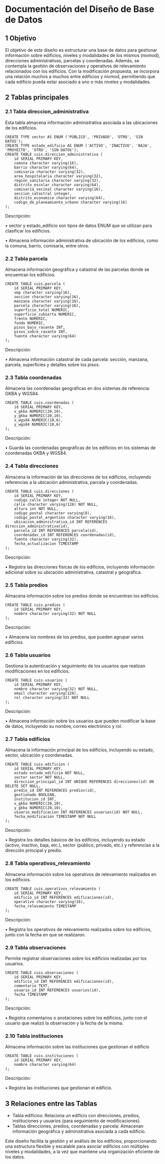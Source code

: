 # Documentación del Diseño de Base de Datos

## 1 Objetivo
El objetivo de este diseño es estructurar una base de datos para gestionar información sobre edificios, niveles y modalidades de los mismos (nivmod), direcciones administrativas, parcelas y coordenadas. 
Además, se contempla la gestión de observaciones y operativos de relevamiento relacionados con los edificios. 
Con la modificación propuesta, se incorpora una relación muchos a muchos entre edificios y nivmod, permitiendo que cada edificio pueda estar asociado a uno o más niveles y modalidades.

## 2 Tablas principales

### 2.1 Tabla direccion_administrativa
Esta tabla almacena información administrativa asociada a las ubicaciones de los edificios.

```
CREATE TYPE sector AS ENUM ('PÚBLICO', 'PRIVADO', 'OTRO', 'SIN DATOS');
CREATE TYPE estado_edificio AS ENUM ('ACTIVO', 'INACTIVO', 'BAJA', 'PROYECTO', 'OTRO', 'SIN DATOS');
CREATE TABLE cuis.direccion_administrativa (
    id SERIAL PRIMARY KEY,
    comuna character varying(16),
    barrio character varying(64),
    comisaria character varying(32),
    area_hospitalaria character varying(32),
    region_sanitaria character varying(32),
    distrito_escolar character varying(64),
    comisaria_vecinal character varying(16),
    seccion_catastral integer,
    distrito_economico character varying(64),
    codigo_de_planeamiento_urbano character varying(16)
);
```
Descripción:

•	sector y estado_edificio son tipos de datos ENUM que se utilizan para clasificar los edificios.

•	Almacena información administrativa de ubicación de los edificios, como la comuna, barrio, comisaría, entre otros.

### 2.2 Tabla parcela
Almacena información geográfica y catastral de las parcelas donde se encuentran los edificios.

```
CREATE TABLE cuis.parcela (
    id SERIAL PRIMARY KEY,
    smp character varying(16),
    seccion character varying(16),
    manzana character varying(16),
    parcela character varying(16),
    superficie_total NUMERIC,
    superficie_cubierta NUMERIC,
    frente NUMERIC,
    fondo NUMERIC,
    pisos_bajo_rasante INT,
    pisos_sobre_rasante INT,
    fuente character varying(64)
);
```

Descripción:

•	Almacena información catastral de cada parcela: sección, manzana, parcela, superficies y detalles sobre los pisos.
 
### 2.3 Tabla coordenadas
Almacena las coordenadas geográficas en dos sistemas de referencia: GKBA y WGS84.

```
CREATE TABLE cuis.coordenadas (
    id SERIAL PRIMARY KEY,
    x_gkba NUMERIC(20,10),
    y_gkba NUMERIC(20,10),
    x_wgs84 NUMERIC(10,6),
    y_wgs84 NUMERIC(10,6)
);
```

Descripción:

•	Guarda las coordenadas geográficas de los edificios en los sistemas de coordenadas GKBA y WGS84.
 
### 2.4 Tabla direcciones
Almacena la información de las direcciones de los edificios, incluyendo referencias a la ubicación administrativa, parcela y coordenadas.

```
CREATE TABLE cuis.direcciones (
    id SERIAL PRIMARY KEY,
    codigo_calle integer NOT NULL,
    calle character varying(128) NOT NULL,
    altura int NOT NULL,
    codigo_postal character varying(8),
    codigo_postal_argentino character varying(16),
    ubicacion_administrativa_id INT REFERENCES direccion_administrativa(id),
    parcela_id INT REFERENCES parcela(id),
    coordenadas_id INT REFERENCES coordenadas(id),
    fuente character varying(32),
    fecha_actualizacion TIMESTAMP
);
```

Descripción:

•	Registra las direcciones físicas de los edificios, incluyendo información adicional sobre su ubicación administrativa, catastral y geográfica.
 
### 2.5 Tabla predios
Almacena información sobre los predios donde se encuentran los edificios.

```
CREATE TABLE cuis.predios (
    id SERIAL PRIMARY KEY,
    nombre character varying(32) NOT NULL
);
```

Descripción:

•	Almacena los nombres de los predios, que pueden agrupar varios edificios.
 
### 2.6 Tabla usuarios
Gestiona la autenticación y seguimiento de los usuarios que realizan modificaciones en los edificios.

```
CREATE TABLE cuis.usuarios (
    id SERIAL PRIMARY KEY,
    nombre character varying(32) NOT NULL,
    email character varying(128),
    rol character varying(32) NOT NULL
);
```

Descripción:

•	Almacena información sobre los usuarios que pueden modificar la base de datos, incluyendo su nombre, correo electrónico y rol.
 
### 2.7 Tabla edificios
Almacena la información principal de los edificios, incluyendo su estado, sector, ubicación y coordenadas.

```
CREATE TABLE cuis.edificios (
    id SERIAL PRIMARY KEY,
    estado estado_edificio NOT NULL,
    sector sector NOT NULL,
    direccion_principal_id INT UNIQUE REFERENCES direcciones(id) ON DELETE SET NULL,
    predio_id INT REFERENCES predios(id),
    gestionado BOOLEAN,
    institucion_id INT,
    x_gkba NUMERIC(20,10),
    y_gkba NUMERIC(20,10),
    usuario_modificacion INT REFERENCES usuarios(id) NOT NULL,
    fecha_modificacion TIMESTAMP NOT NULL
);
```

Descripción:

•	Registra los detalles básicos de los edificios, incluyendo su estado (activo, inactivo, baja, etc.), sector (público, privado, etc.) y referencias a la dirección principal y predio.

### 2.8 Tabla operativos_relevamiento
Almacena información sobre los operativos de relevamiento realizados en los edificios.

```
CREATE TABLE cuis.operativos_relevamiento (
    id SERIAL PRIMARY KEY,
    edificio_id INT REFERENCES edificaciones(id),
    operativo character varying(16), 
    fecha_relevamiento TIMESTAMP
);
```

Descripción:

•	Registra los operativos de relevamiento realizados sobre los edificios, junto con la fecha en que se realizaron.
 
### 2.9 Tabla observaciones
Permite registrar observaciones sobre los edificios realizadas por los usuarios.

```
CREATE TABLE cuis.observaciones (
    id SERIAL PRIMARY KEY,
    edificio_id INT REFERENCES edificaciones(id),
    comentario TEXT,
    usuario_id INT REFERENCES usuarios(id),  
    fecha TIMESTAMP
);
```

Descripción:

•	Registra comentarios o anotaciones sobre los edificios, junto con el usuario que realizó la observación y la fecha de la misma.

### 2.10 Tabla instituciones
Almacena información sobre las instituciones que gestionan el edificio

```
CREATE TABLE cuis.instituciones (
    id SERIAL PRIMARY KEY,
    nombre character varying(64)
);
```

Descripción:

•	Registra las instituciones que gestionan el edificio.

## 3 Relaciones entre las Tablas

* Tabla edificios: Relaciona un edificio con direcciones, predios, instituciones y usuarios (para seguimiento de modificaciones).
* Tablas direcciones, predios, coordenadas y parcela: Almacenan información geográfica y administrativa asociada a cada edificio.
  
Este diseño facilita la gestión y el análisis de los edificios, proporcionando una estructura flexible y escalable para asociar edificios con múltiples niveles y modalidades, a la vez que mantiene una organización eficiente de los datos.
